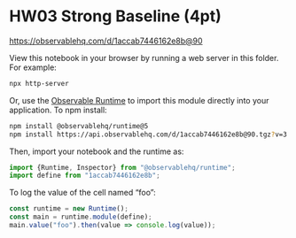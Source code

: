 # HW03 Strong Baseline (4pt)

https://observablehq.com/d/1accab7446162e8b@90

View this notebook in your browser by running a web server in this folder. For
example:

~~~sh
npx http-server
~~~

Or, use the [Observable Runtime](https://github.com/observablehq/runtime) to
import this module directly into your application. To npm install:

~~~sh
npm install @observablehq/runtime@5
npm install https://api.observablehq.com/d/1accab7446162e8b@90.tgz?v=3
~~~

Then, import your notebook and the runtime as:

~~~js
import {Runtime, Inspector} from "@observablehq/runtime";
import define from "1accab7446162e8b";
~~~

To log the value of the cell named “foo”:

~~~js
const runtime = new Runtime();
const main = runtime.module(define);
main.value("foo").then(value => console.log(value));
~~~
